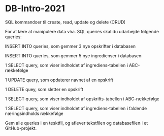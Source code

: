 # DB-Intro-2021

SQL kommandoer til create, read, update og delete (CRUD)



For at lære at manipulere data vha. SQL queries skal du udarbejde følgende queries:

INSERT INTO queries, som gemmer 3 nye opskrifter i databasen

INSERT INTO queries, som gemmer 5 nye ingredienser i databasen

1 SELECT query, som viser indholdet af ingrediens-tabellen i ABC-rækkefølge

1 UPDATE query, som opdaterer navnet af en opskrift

1 DELETE quey, som sletter en opskrift

1 SELECT query, som viser indholdet af opskrifts-tabellen i ABC-rækkefølge

1 SELECT query, som viser indholdet af ingrediens-tabellen i faldende næringsindholds rækkefølge

Gem alle queries i en tesktfil, og aflever tekstfilen og databasefilen i et GitHub-projekt. 
